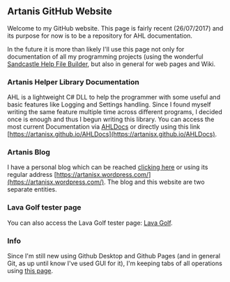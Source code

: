 ## Artanis GitHub Website

Welcome to my GitHub website. This page is fairly recent (26/07/2017) and its purpose for now is to be a repository for AHL documentation.

In the future it is more than likely I'll use this page not only for documentation of all my programming projects (using the wonderful [Sandcastle Help File Builder](https://github.com/EWSoftware/SHFB), but also in general for web pages and Wiki.


### Artanis Helper Library Documentation

AHL is a lightweight C# DLL to help the programmer with some useful and basic features like Logging and Settings handling. Since I found myself writing the same feature multiple time across different programs, I decided once is enough and thus I begun writing this library. You can access the most current Documentation via [AHLDocs](https://artanisx.github.io/AHLDocs) or directly using this link [https://artanisx.github.io/AHLDocs](https://artanisx.github.io/AHLDocs).

### Artanis Blog

I have a personal blog which can be reached [clicking here](https://artanisx.wordpress.com/) or using its regular address [https://artanisx.wordpress.com/](https://artanisx.wordpress.com/). The blog and this website are two separate entities.

### Lava Golf tester page
 You can also access the Lava Golf tester page: [Lava Golf](https://artanisx.github.io/LavaGolf).

### Info

Since I'm still new using Github Desktop and Github Pages (and in general Git, as up until know I've used GUI for it), I'm keeping tabs of all operations using [this page](https://artanisx.github.io/notes.html).
